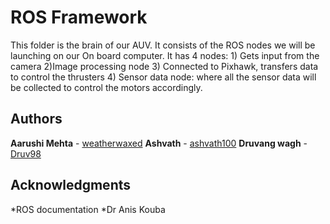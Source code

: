 # ROS Framework

This folder is the brain of our AUV. It consists of the ROS nodes we will be launching on our On board computer. It has 4 nodes: 1) Gets input from the camera 2)Image processing node 3) Connected to Pixhawk, transfers data to control the thrusters 4) Sensor data node: where all the sensor data will be collected to control the motors accordingly. 

## Authors
**Aarushi Mehta** - [weatherwaxed](https://github.com/weatherwaxed)
**Ashvath** - [ashvath100](https://github.com/ashvath100)
**Druvang wagh** - [Druv98](https://github.com/Druv98)


## Acknowledgments

*ROS documentation
*Dr Anis Kouba




